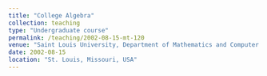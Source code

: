 ```yaml
---
title: "College Algebra"
collection: teaching
type: "Undergraduate course"
permalink: /teaching/2002-08-15-mt-120
venue: "Saint Louis University, Department of Mathematics and Computer Science"
date: 2002-08-15
location: "St. Louis, Missouri, USA"
---
```



